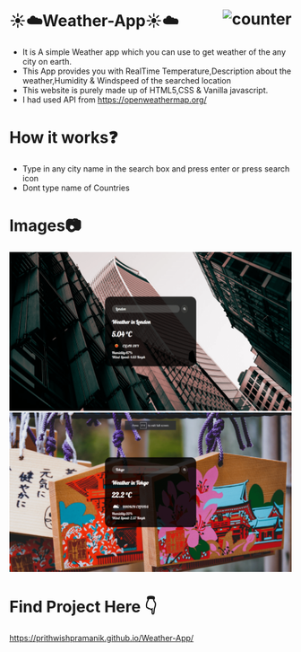 # :sunny::cloud:Weather-App:sunny::cloud: <img src="https://img.shields.io/website?down_color=red&style=for-the-badge&url=https%3A%2F%2Fprithwishpramanik.github.io%2FWeather-App%2F" alt="counter" align="right"/>
- It is A simple Weather app which you can use to get weather of the any city on earth.
- This App provides you with RealTime Temperature,Description about the weather,Humidity & Windspeed of the searched location
- This website is purely made up of HTML5,CSS & Vanilla javascript.
- I had used API from https://openweathermap.org/

# How it works:question:

- Type in any city name in the search box and press enter or press search icon
- Dont type name of Countries

# Images:camera:
<img src="./images/Screenshot (268).png">
<img src="./images/Screenshot (267).png">

# Find Project Here :point_down:
https://prithwishpramanik.github.io/Weather-App/
